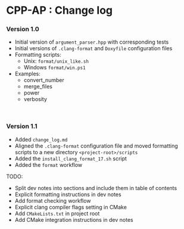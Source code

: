 # CPP-AP : Change log

### Version 1.0

* Initial version of `argument_parser.hpp` with corresponding tests
* Initial versions of `.clang-format` and `Doxyfile` configuration files
* Formatting scripts:
    * Unix: `format/unix_like.sh`
    * Windows `format/win.ps1`
* Examples:
    * convert_number
    * merge_files
    * power
    * verbosity

<br />

### Version 1.1

* Added `change_log.md`
* Aligned the `.clang-format` configuration file and moved formatting scripts to a new directory `<project-root>/scripts`
* Added the `install_clang_format_17.sh` script
* Added the `format` workflow

TODO:
* Split dev notes into sections and include them in table of contents
* Explicit formatting instructions in dev notes
* Add format checking workflow
* Explicit clang compiler flags setting in CMake
* Add `CMakeLists.txt` in project root
* Add CMake integration instructions in dev notes
